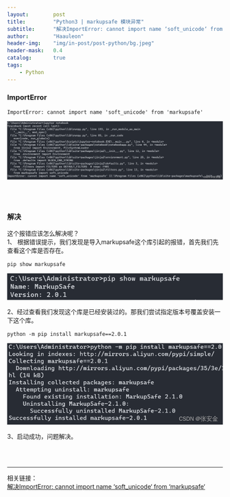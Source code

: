 ```yaml
---
layout:        post
title:         "Python3 | markupsafe 模块异常"
subtitle:      "解决ImportError: cannot import name ‘soft_unicode‘ from ‘markupsafe‘"
author:        "Haauleon"
header-img:    "img/in-post/post-python/bg.jpeg"
header-mask:   0.4
catalog:       true
tags:
    - Python
---
```


### ImportError
```
ImportError: cannot import name 'soft_unicode' from 'markupsafe'
```

![](\img\in-post\post-python\2023-04-25-python-markupsafe-1.png)      
<!-- ![](https://img-blog.csdnimg.cn/1a9ba32efed54f73985945fe98bc0a9f.png?x-oss-process=image/watermark,type_d3F5LXplbmhlaQ,shadow_50,text_Q1NETiBA5byg5a6J6YeR,size_20,color_FFFFFF,t_70,g_se,x_16) -->


<br>
<br>

### 解决  
这个报错应该怎么解决呢？     
1、 根据错误提示，我们发现是导入markupsafe这个库引起的报错，首先我们先查看这个库是否存在。      
```
pip show markupsafe
```

![](\img\in-post\post-python\2023-04-25-python-markupsafe-2.png)      
<!-- ![](https://img-blog.csdnimg.cn/350cb6dac4454d2ba674351aea28620a.png)      -->


2、经过查看我们发现这个库是已经安装过的。那我们尝试指定版本号覆盖安装一下这个库。      
```
python -m pip install markupsafe==2.0.1
```

![](\img\in-post\post-python\2023-04-25-python-markupsafe-3.png)      
<!-- ![](https://img-blog.csdnimg.cn/75c199fcbe90489890099f595fda8729.png?x-oss-process=image/watermark,type_d3F5LXplbmhlaQ,shadow_50,text_Q1NETiBA5byg5a6J6YeR,size_20,color_FFFFFF,t_70,g_se,x_16)     -->


3、启动成功，问题解决。


<br>
<br>

---

相关链接：    
[解决ImportError: cannot import name ‘soft_unicode‘ from ‘markupsafe‘](https://blog.csdn.net/weixin_45438997/article/details/124261720)